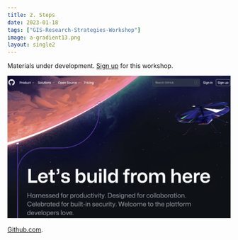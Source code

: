 ```yaml
---
title: 2. Steps
date: 2023-01-18
tags: ["GIS-Research-Strategies-Workshop"]
image: a-gradient13.png
layout: single2
---
```


Materials under development.
[Sign up](https://libcal.library.harvard.edu/calendar/main?t=d&q=GIS%20research&cid=15049&cal=15049&inc=0) for this workshop.


![Github signup page](media/gh-start.png)
<figcaption class="append"><a href="https://github.com/">Github.com</a>.</figcaption>